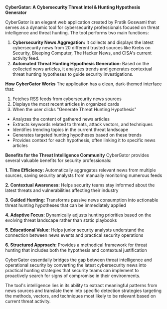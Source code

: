 **CyberGator: A Cybersecurity Threat Intel & Hunting Hypothesis Generator**

CyberGator is an elegant web application created by Pratik Goswami that serves as a dynamic tool for cybersecurity professionals focused on threat intelligence and threat hunting. The tool performs two main functions:

1. **Cybersecurity News Aggregation:** It collects and displays the latest cybersecurity news from 20 different trusted sources like Krebs on Security, Bleeping Computer, The Hacker News, and CISA's current activity feed.
2. **Automated Threat Hunting Hypothesis Generation:** Based on the collected news articles, it analyzes trends and generates contextual threat hunting hypotheses to guide security investigations.

**How CyberGator Works**
The application has a clean, dark-themed interface that:

1. Fetches RSS feeds from cybersecurity news sources
2. Displays the most recent articles in organized cards
3. When the user clicks "Generate Threat Hunting Hypothesis" 

- Analyzes the content of gathered news articles
- Extracts keywords related to threats, attack vectors, and techniques
- Identifies trending topics in the current threat landscape
- Generates targeted hunting hypotheses based on these trends
- Provides context for each hypothesis, often linking it to specific news articles

**Benefits for the Threat Intelligence Community**
CyberGator provides several valuable benefits for security professionals:

**1. Time Efficiency:** Automatically aggregates relevant news from multiple sources, saving security analysts from manually monitoring numerous feeds

**2. Contextual Awareness:** Helps security teams stay informed about the latest threats and vulnerabilities affecting their industry

**3. Guided Hunting:** Transforms passive news consumption into actionable threat hunting hypotheses that can be immediately applied

**4. Adaptive Focus:** Dynamically adjusts hunting priorities based on the evolving threat landscape rather than static playbooks

**5. Educational Value:** Helps junior security analysts understand the connection between news events and practical security operations

**6. Structured Approach:** Provides a methodical framework for threat hunting that includes both the hypothesis and contextual justification

CyberGator essentially bridges the gap between threat intelligence and operational security by converting the latest cybersecurity news into practical hunting strategies that security teams can implement to proactively search for signs of compromise in their environments.

The tool's intelligence lies in its ability to extract meaningful patterns from news sources and translate them into specific detection strategies targeting the methods, vectors, and techniques most likely to be relevant based on current threat activity.
